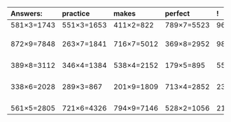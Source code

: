 | Answers: | practice | makes | perfect | ! |
| :--- | :--- | :--- | :--- | :--- |
| 581×3=1743 | 551×3=1653 | 411×2=822 | 789×7=5523 | 960×5=4800 | 
|   |   |   |   |   | 
|   |   |   |   |   | 
|   |   |   |   |   | 
| 872×9=7848 | 263×7=1841 | 716×7=5012 | 369×8=2952 | 980×8=7840 | 
|   |   |   |   |   | 
|   |   |   |   |   | 
|   |   |   |   |   | 
|   |   |   |   |   | 
| 389×8=3112 | 346×4=1384 | 538×4=2152 | 179×5=895 | 554×3=1662 | 
|   |   |   |   |   | 
|   |   |   |   |   | 
|   |   |   |   |   | 
|   |   |   |   |   | 
| 338×6=2028 | 289×3=867 | 201×9=1809 | 713×4=2852 | 239×7=1673 | 
|   |   |   |   |   | 
|   |   |   |   |   | 
|   |   |   |   |   | 
|   |   |   |   |   | 
| 561×5=2805 | 721×6=4326 | 794×9=7146 | 528×2=1056 | 212×4=848 | 
